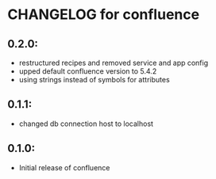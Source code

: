 # CHANGELOG for confluence

## 0.2.0:

* restructured recipes and removed service and app config
* upped default confluence version to 5.4.2
* using strings instead of symbols for attributes

## 0.1.1:

* changed db connection host to localhost

## 0.1.0:

* Initial release of confluence

